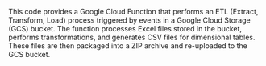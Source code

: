 This code provides a Google Cloud Function that performs an ETL (Extract, Transform, Load) process triggered by events in a Google Cloud Storage (GCS) bucket. The function processes Excel files stored in the bucket, performs transformations, and generates CSV files for dimensional tables. These files are then packaged into a ZIP archive and re-uploaded to the GCS bucket.
